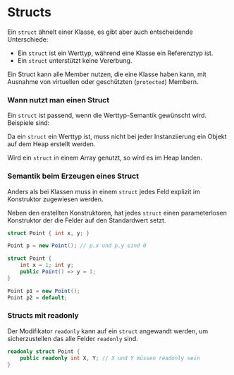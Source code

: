 # Structs

Ein `struct` ähnelt einer Klasse, es gibt aber auch entscheidende Unterschiede:

- Ein `struct` ist ein Werttyp, während eine Klasse ein Referenztyp ist.
- Ein `struct` unterstützt keine Vererbung.

Ein Struct kann alle Member nutzen, die eine Klasse haben kann, mit Ausnahme von virtuellen oder geschützten (`protected`) Membern.


### Wann nutzt man einen Struct

Ein `struct` ist passend, wenn die Werttyp-Semantik gewünscht wird. Beispiele sind:

Da ein `struct` ein Werttyp ist, muss nicht bei jeder Instanziierung ein Objekt auf dem Heap erstellt werden.

Wird ein `struct` in einem Array genutzt, so wird es im Heap landen.


### Semantik beim Erzeugen eines Struct

Anders als bei Klassen muss in einem `struct` jedes Feld explizit im Konstruktor zugewiesen werden.

Neben den erstellten Konstruktoren, hat jedes `struct` einen parameterlosen Konstruktor der die Felder auf den Standardwert setzt.

```csharp
struct Point { int x, y; }

Point p = new Point(); // p.x und p.y sind 0
```

```csharp
struct Point {
    int x = 1; int y;
    public Point() => y = 1; 
}

Point p1 = new Point(); 
Point p2 = default;
```


### Structs mit readonly

Der Modifikator `readonly` kann auf ein `struct` angewandt werden, um sicherzustellen das alle Felder `readonly` sind.

```csharp
readonly struct Point {
    public readonly int X, Y; // X und Y müssen readonly sein 
}
```